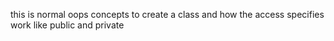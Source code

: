 this is normal oops concepts to create a class and how the access specifies work like public and private 
